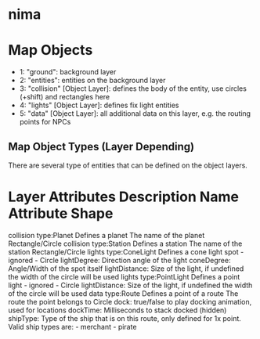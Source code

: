 # nima


# Map Objects

* 1: "ground": background layer
* 2: "entities": entities on the background layer
* 3: "collision" [Object Layer]: defines the body of the entity, use circles (+shift) and rectangles here
* 4: "lights" [Object Layer]: defines fix light entities
* 5: "data" [Object Layer]: all additional data on this layer, e.g. the routing points for NPCs

## Map Object Types (Layer Depending)

There are several type of entities that can be defined on the object layers.

Layer       Attributes          Description                         Name Attribute                  Shape
========================================================================================================================
collision   type:Planet         Defines a planet                    The name of the planet          Rectangle/Circle
collision   type:Station        Defines a station                   The name of the station         Rectangle/Circle
lights      type:ConeLight      Defines a cone light spot           - ignored -                     Circle
            lightDegree:<INT>   Direction angle of the light
            coneDegree:<INT>    Angle/Width of the spot itself
            lightDistance:<INT> Size of the light, if undefined the width of the circle will be used
lights      type:PointLight     Defines a point light               - ignored -                     Circle
            lightDistance:<INT> Size of the light, if undefined the width of the circle will be used
data        type:Route          Defines a point of a route          The route the point belongs to  Circle
            dock:<BOOLEAN>      true/false to play docking animation, used for locations
            dockTime:<INT>      Milliseconds to stack docked (hidden)
            shipType:<STRING>   Type of the ship that is on this route, only defined for 1x point.
                                Valid ship types are:
                                - merchant
                                - pirate